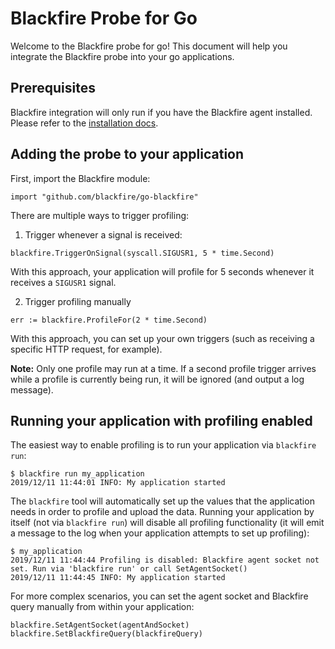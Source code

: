 Blackfire Probe for Go
======================

Welcome to the Blackfire probe for go! This document will help you integrate the Blackfire probe into your go applications.


Prerequisites
-------------

Blackfire integration will only run if you have the Blackfire agent installed. Please refer to the [installation docs](https://blackfire.io/docs/up-and-running/installation).



Adding the probe to your application
------------------------------------

First, import the Blackfire module:

```golang
import "github.com/blackfire/go-blackfire"
```

There are multiple ways to trigger profiling:

1. Trigger whenever a signal is received:

```golang
blackfire.TriggerOnSignal(syscall.SIGUSR1, 5 * time.Second)
```

With this approach, your application will profile for 5 seconds whenever it receives a `SIGUSR1` signal.


2. Trigger profiling manually

```golang
err := blackfire.ProfileFor(2 * time.Second)
```

With this approach, you can set up your own triggers (such as receiving a specific HTTP request, for example).


**Note:** Only one profile may run at a time. If a second profile trigger arrives while a profile is currently being run, it will be ignored (and output a log message).



Running your application with profiling enabled
-----------------------------------------------

The easiest way to enable profiling is to run your application via `blackfire run`:

```
$ blackfire run my_application
2019/12/11 11:44:01 INFO: My application started
```

The `blackfire` tool will automatically set up the values that the application needs in order to profile and upload the data. Running your application by itself (not via `blackfire run`) will disable all profiling functionality (it will emit a message to the log when your application attempts to set up profiling):

```
$ my_application
2019/12/11 11:44:44 Profiling is disabled: Blackfire agent socket not set. Run via 'blackfire run' or call SetAgentSocket()
2019/12/11 11:44:45 INFO: My application started
```

For more complex scenarios, you can set the agent socket and Blackfire query manually from within your application:

```golang
blackfire.SetAgentSocket(agentAndSocket)
blackfire.SetBlackfireQuery(blackfireQuery)
```

